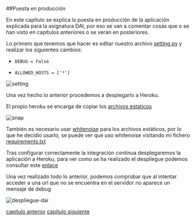 ##Puesta en producción

En este capítulo se explica la puesta en producción de la aplicación explicada para la asignatura DAI, por eso se van a comentar cosas que o se han visto en capítulos anteriores o se verán en posteriores.

Lo primero que tenemos que hacer es editar nuestro archivo [setting.py](../proyectoDAI/settings.py) y realizar los siguientes cambios:

* `DEBUG = False`

* `ALLOWED_HOSTS = ['*']`

![setting](http://i1045.photobucket.com/albums/b460/Alejandro_Casado/setting_zpslcajqoro.png)

Una vez hecho lo anterior procedemos a desplegarlo a Heroku.

El propio heroku se encarga de copiar los [archivos estaticos](https://devcenter.heroku.com/articles/django-assets#automatic-collectstatic)

![snap](http://i1045.photobucket.com/albums/b460/Alejandro_Casado/heroku_zpsiz9mqjp4.png) 

También es necesario usar [whitenoise](https://devcenter.heroku.com/articles/django-assets#whitenoise) para los archivos estáticos, por lo que he decidio usarlo, se puede ver que uso whitenoise visitando mi fichero [requirements.txt](../requirements.txt)

Tras configurar correctamente la integración continua desplegaremos la aplicación a Heroku, para ver como se ha realizado el despliegue podemos consultar este [enlace](despliegue-heroku.md#despliegue-heroku)

Una vez realizado todo lo anterior, podemos comprobar que al intentar acceder a una url que no se encuentra en el servidor no aparece un mensaje de debug

![despliegue-dai](http://i1045.photobucket.com/albums/b460/Alejandro_Casado/Practica%204/desplieuge-dai_zps4fprszx5.png)


[capítulo anterior](capitulo3-test.md) [capítulo siguiente](capitulo5-integracion-continua.md)







